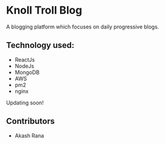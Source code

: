# Knoll Troll Blog

A blogging platform which focuses on daily progressive blogs. 

## Technology used:
  - ReactJs
  - NodeJs
  - MongoDB
  - AWS
  - pm2
  - nginx

Updating soon!

## Contributors
  - Akash Rana


